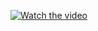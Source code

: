 [![Watch the video]()](https://github.com/huzai786/wordpress-uploader-single-post/blob/main/forclientlast.mp4)
